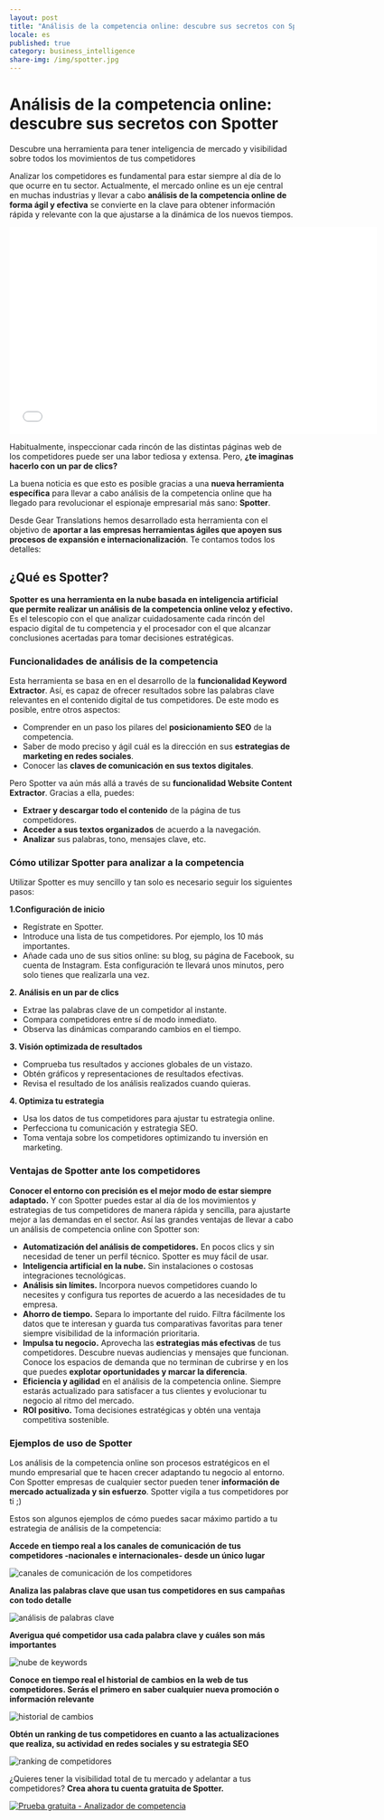 ```yaml
---
layout: post
title: "Análisis de la competencia online: descubre sus secretos con Spotter"
locale: es
published: true
category: business_intelligence
share-img: /img/spotter.jpg
---
```

Análisis de la competencia online: descubre sus secretos con Spotter
=============================================================================================================================================================================

Descubre una herramienta para tener inteligencia de mercado y visibilidad sobre todos los movimientos de tus competidores

Analizar los competidores es fundamental para estar siempre al día de lo que ocurre en tu sector. Actualmente, el mercado online es un eje central en muchas industrias y llevar a cabo **análisis de la competencia online de forma ágil y efectiva** se convierte en la clave para obtener información rápida y relevante con la que ajustarse a la dinámica de los nuevos tiempos.

<iframe class="hs-responsive-embed-iframe" allow="accelerometer; autoplay; encrypted-media; gyroscope; picture-in-picture" xml="lang" src="//www.youtube.com/embed/Yy_Stpu0-_M" width="650" height="366" frameborder="0" allowfullscreen="" data-service="youtube"></iframe>

Habitualmente, inspeccionar cada rincón de las distintas páginas web de los competidores puede ser una labor tediosa y extensa. Pero, **¿te imaginas hacerlo con un par de clics?**

La buena noticia es que esto es posible gracias a una **nueva herramienta específica** para llevar a cabo análisis de la competencia online que ha llegado para revolucionar el espionaje empresarial más sano: **Spotter**.

Desde Gear Translations hemos desarrollado esta herramienta con el objetivo de **aportar a las empresas herramientas ágiles que apoyen sus procesos de expansión e internacionalización**. Te contamos todos los detalles:

¿Qué es Spotter?
----------------

**Spotter es una herramienta en la nube basada en inteligencia artificial que permite realizar un análisis de la competencia online veloz y efectivo.** Es el telescopio con el que analizar cuidadosamente cada rincón del espacio digital de tu competencia y el procesador con el que alcanzar conclusiones acertadas para tomar decisiones estratégicas.

### Funcionalidades de análisis de la competencia

Esta herramienta se basa en en el desarrollo de la **funcionalidad Keyword Extractor**. Así, es capaz de ofrecer resultados sobre las palabras clave relevantes en el contenido digital de tus competidores. De este modo es posible, entre otros aspectos:

-   Comprender en un paso los pilares del **posicionamiento SEO** de la competencia.
-   Saber de modo preciso y ágil cuál es la dirección en sus **estrategias de marketing en redes sociales**.
-   Conocer las **claves de comunicación en sus textos digitales**.

Pero Spotter va aún más allá a través de su **funcionalidad Website Content Extractor**. Gracias a ella, puedes:

-   **Extraer y descargar todo el contenido** de la página de tus competidores.
-   **Acceder a sus textos organizados** de acuerdo a la navegación.
-   **Analizar** sus palabras, tono, mensajes clave, etc.

### Cómo utilizar Spotter para analizar a la competencia

Utilizar Spotter es muy sencillo y tan solo es necesario seguir los siguientes pasos:

**1.Configuración de inicio**

-   Regístrate en Spotter.
-   Introduce una lista de tus competidores. Por ejemplo, los 10 más importantes.
-   Añade cada uno de sus sitios online: su blog, su página de Facebook, su cuenta de Instagram. Esta configuración te llevará unos minutos, pero solo tienes que realizarla una vez.

**2\. Análisis en un par de clics**

-   Extrae las palabras clave de un competidor al instante.
-   Compara competidores entre sí de modo inmediato.
-   Observa las dinámicas comparando cambios en el tiempo.

**3\. Visión optimizada de resultados**

-   Comprueba tus resultados y acciones globales de un vistazo.
-   Obtén gráficos y representaciones de resultados efectivas.
-   Revisa el resultado de los análisis realizados cuando quieras.

**4\. Optimiza tu estrategia**

-   Usa los datos de tus competidores para ajustar tu estrategia online.
-   Perfecciona tu comunicación y estrategia SEO.
-   Toma ventaja sobre los competidores optimizando tu inversión en marketing.

### Ventajas de Spotter ante los competidores

**Conocer el entorno con precisión es el mejor modo de estar siempre adaptado.** Y con Spotter puedes estar al día de los movimientos y estrategias de tus competidores de manera rápida y sencilla, para ajustarte mejor a las demandas en el sector. Así las grandes ventajas de llevar a cabo un análisis de competencia online con Spotter son:

-   **Automatización del análisis de competidores.** En pocos clics y sin necesidad de tener un perfil técnico. Spotter es muy fácil de usar.
-   **Inteligencia artificial en la nube.** Sin instalaciones o costosas integraciones tecnológicas.
-   **Análisis sin límites.** Incorpora nuevos competidores cuando lo necesites y configura tus reportes de acuerdo a las necesidades de tu empresa.
-   **Ahorro de tiempo.** Separa lo importante del ruido. Filtra fácilmente los datos que te interesan y guarda tus comparativas favoritas para tener siempre visibilidad de la información prioritaria.
-   **Impulsa tu negocio.** Aprovecha las **estrategias más efectivas** de tus competidores. Descubre nuevas audiencias y mensajes que funcionan. Conoce los espacios de demanda que no terminan de cubrirse y en los que puedes **explotar oportunidades y marcar la diferencia**.
-   **Eficiencia y agilidad** en el análisis de la competencia online. Siempre estarás actualizado para satisfacer a tus clientes y evolucionar tu negocio al ritmo del mercado.
-   **ROI positivo.** Toma decisiones estratégicas y obtén una ventaja competitiva sostenible.

### Ejemplos de uso de Spotter

Los análisis de la competencia online son procesos estratégicos en el mundo empresarial que te hacen crecer adaptando tu negocio al entorno. Con Spotter empresas de cualquier sector pueden tener **información de mercado actualizada y sin esfuerzo**. Spotter vigila a tus competidores por ti ;)

Estos son algunos ejemplos de cómo puedes sacar máximo partido a tu estrategia de análisis de la competencia:

**Accede en tiempo real a los canales de comunicación de tus competidores -nacionales e internacionales- desde un único lugar**

![canales de comunicación de los competidores]({{site.baseurl}}/img/screen-spotter1.png)

**Analiza las palabras clave que usan tus competidores en sus campañas con todo detalle**

![análisis de palabras clave]({{site.baseurl}}/img/screen-spotter2.png)

**Averigua qué competidor usa cada palabra clave y cuáles son más importantes**

![nube de keywords]({{site.baseurl}}/img/screen-spotter3.jpg)

**Conoce en tiempo real el historial de cambios en la web de tus competidores. Serás el primero en saber cualquier nueva promoción o información relevante**

![historial de cambios]({{site.baseurl}}/img/screen-spotter4.png)

**Obtén un ranking de tus competidores en cuanto a las actualizaciones que realiza, su actividad en redes sociales y su estrategia SEO**

![ranking de competidores]({{site.baseurl}}/img/screen-spotter5.png)

¿Quieres tener la visibilidad total de tu mercado y adelantar a tus competidores? **Crea ahora tu cuenta gratuita de Spotter.**

[![Prueba gratuita - Analizador de competencia]({{site.baseurl}}/img/spotter-demo.jpg)](https://spotter.geartranslations.com/users/sign_in?after_sign_in_path=%2F%3FhsCtaTracking%3D1f40883c-ab40-44df-9dce-00203e7d8618%257C497a15b3-83f0-4dc8-aa2f-7617942d36b1&locale=es)
